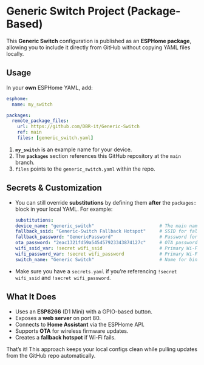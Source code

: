 # Generic Switch Project (Package-Based)

This **Generic Switch** configuration is published as an **ESPHome package**, allowing you to include it directly from GitHub without copying YAML files locally.

## Usage
In your **own** ESPHome YAML, add:
```yaml
esphome:
  name: my_switch

packages:
  remote_package_files:
    url: https://github.com/DBR-it/Generic-Switch
    ref: main
    files: [generic_switch.yaml]
```

1. **`my_switch`** is an example name for your device.
2. The **`packages`** section references this GitHub repository at the `main` branch.
3. `files` points to the `generic_switch.yaml` within the repo.

## Secrets & Customization
- You can still override **substitutions** by defining them **after** the `packages:` block in your local YAML. For example:
  ```yaml
  substitutions:
  device_name: "generic_switch"                        # The main name for the ESPHome device
  fallback_ssid: "Generic-Switch Fallback Hotspot"     # SSID for fallback AP
  fallback_password: "GenericPassword"                 # Password for fallback AP
  ota_password: "2eac1321fd59a545457923343874127c"     # OTA password
  wifi_ssid_var: !secret wifi_ssid                     # Primary Wi-Fi SSID
  wifi_password_var: !secret wifi_password             # Primary Wi-Fi Password
  switch_name: "Generic Switch"                        # Name for binary sensor
  ```
- Make sure you have a `secrets.yaml` if you’re referencing `!secret wifi_ssid` and `!secret wifi_password`.

## What It Does
- Uses an **ESP8266** (D1 Mini) with a GPIO-based button.
- Exposes a **web server** on port 80.
- Connects to **Home Assistant** via the ESPHome API.
- Supports **OTA** for wireless firmware updates.
- Creates a **fallback hotspot** if Wi-Fi fails.

That’s it! This approach keeps your local configs clean while pulling updates from the GitHub repo automatically.
